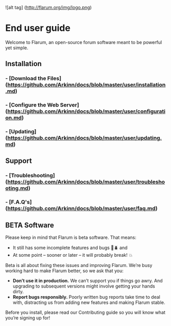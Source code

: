 ![alt tag] (http://flarum.org/img/logo.png)

# End user guide

Welcome to Flarum, an open-source forum software meant to be powerful yet simple.

## Installation
### - [Download the Files] (https://github.com/Arkinn/docs/blob/master/user/installation.md)
### - [Configure the Web Server] (https://github.com/Arkinn/docs/blob/master/user/configuration.md)
### - [Updating] (https://github.com/Arkinn/docs/blob/master/user/updating.md)

## Support
### - [Troubleshooting] (https://github.com/Arkinn/docs/blob/master/user/troubleshooting.md)
### - [F.A.Q's] (https://github.com/Arkinn/docs/blob/master/user/faq.md)


## BETA Software

Please keep in mind that Flarum is beta software. That means:

   - It still has some incomplete features and bugs :bug::beetle: and
   - At some point – sooner or later – it will probably break! :boom:

Beta is all about fixing these issues and improving Flarum. We’re busy working hard to make Flarum better, so we ask that you:

   - **Don’t use it in production.** We can’t support you if things go awry. And upgrading to subsequent versions might involve getting your hands dirty.
   - **Report bugs responsibly.** Poorly written bug reports take time to deal with, distracting us from adding new features and making Flarum stable.

Before you install, please read our Contributing guide so you will know what you’re signing up for!
